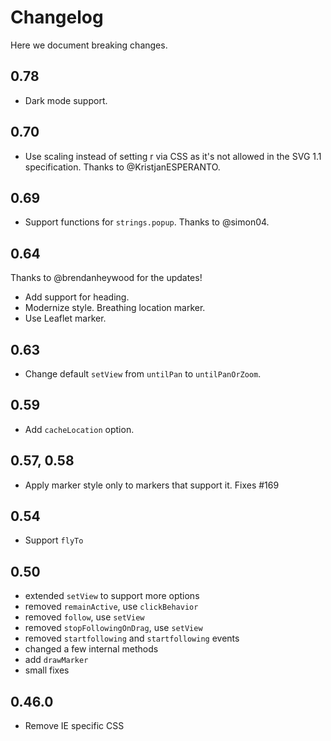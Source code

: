 # Changelog

Here we document breaking changes.

## **0.78**

- Dark mode support.

## **0.70**

- Use scaling instead of setting r via CSS as it's not allowed in the SVG 1.1 specification. Thanks to @KristjanESPERANTO.

## **0.69**

- Support functions for `strings.popup`. Thanks to @simon04.

## **0.64**

Thanks to @brendanheywood for the updates!

- Add support for heading.
- Modernize style. Breathing location marker.
- Use Leaflet marker.

## **0.63**

- Change default `setView` from `untilPan` to `untilPanOrZoom`.

## **0.59**

- Add `cacheLocation` option.

## **0.57, 0.58**

- Apply marker style only to markers that support it. Fixes #169

## **0.54**

- Support `flyTo`

## **0.50**

- extended `setView` to support more options
- removed `remainActive`, use `clickBehavior`
- removed `follow`, use `setView`
- removed `stopFollowingOnDrag`, use `setView`
- removed `startfollowing` and `startfollowing` events
- changed a few internal methods
- add `drawMarker`
- small fixes

## **0.46.0**

- Remove IE specific CSS
